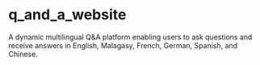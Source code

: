 # q_and_a_website
A dynamic multilingual Q&A platform enabling users to ask questions and receive answers in English, Malagasy, French, German, Spanish, and Chinese.
